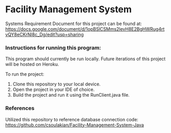 # Facility Management System
Systems Requirement Document for this project can be found at: https://docs.google.com/document/d/1opBSlCSMms2levH8E2BgHWRug4rtvQY8eCKrNl8c_Dg/edit?usp=sharing

### Instructions for running this program:
This program should currently be run locally.  Future iterations of this project will be hosted on Heroku.

To run the project:
1) Clone this repository to your local device.
2) Open the project in your IDE of choice.
3) Build the project and run it using the RunClient.java file.

### References
Utilized this repository to reference database connection code: https://github.com/csoulakian/Facility-Management-System-Java
